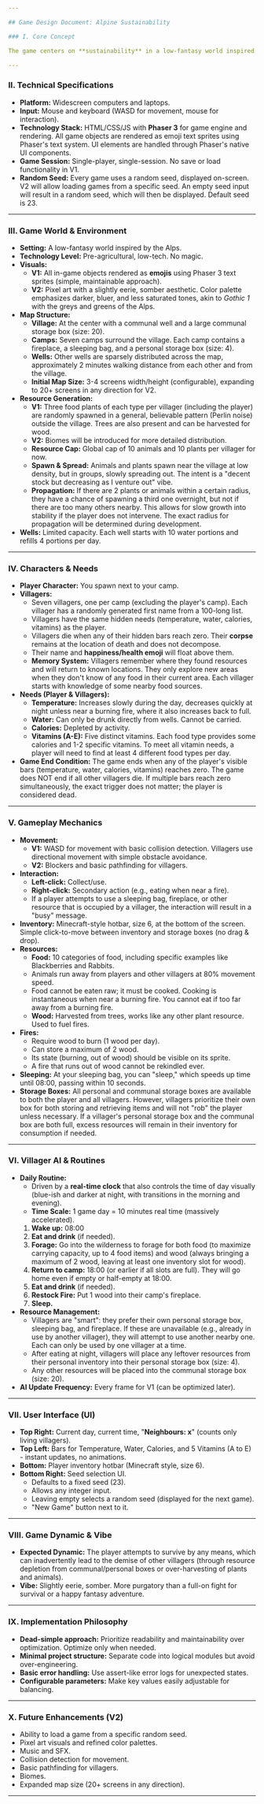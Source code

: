 ```yaml
---

## Game Design Document: Alpine Sustainability

### I. Core Concept

The game centers on **sustainability** in a low-fantasy world inspired by the Alps. Players must manage their needs (temperature, water, calories, vitamins) while interacting with a shared, finite world. The core dynamic explores the tension between personal survival and the well-being of other inhabitants, with the implicit goal of not driving the environment out of balance. The game world is not small; it takes at least 5 minutes of walking to reach an edge.

---
```


### II. Technical Specifications

* **Platform:** Widescreen computers and laptops.
* **Input:** Mouse and keyboard (WASD for movement, mouse for interaction).
* **Technology Stack:** HTML/CSS/JS with **Phaser 3** for game engine and rendering. All game objects are rendered as emoji text sprites using Phaser's text system. UI elements are handled through Phaser's native UI components.
* **Game Session:** Single-player, single-session. No save or load functionality in V1.
* **Random Seed:** Every game uses a random seed, displayed on-screen. V2 will allow loading games from a specific seed. An empty seed input will result in a random seed, which will then be displayed. Default seed is 23.

---

### III. Game World & Environment

* **Setting:** A low-fantasy world inspired by the Alps.
* **Technology Level:** Pre-agricultural, low-tech. No magic.
* **Visuals:**
    * **V1:** All in-game objects rendered as **emojis** using Phaser 3 text sprites (simple, maintainable approach).
    * **V2:** Pixel art with a slightly eerie, somber aesthetic. Color palette emphasizes darker, bluer, and less saturated tones, akin to *Gothic 1* with the greys and greens of the Alps.
* **Map Structure:**
    * **Village:** At the center with a communal well and a large communal storage box (size: 20).
    * **Camps:** Seven camps surround the village. Each camp contains a fireplace, a sleeping bag, and a personal storage box (size: 4).
    * **Wells:** Other wells are sparsely distributed across the map, approximately 2 minutes walking distance from each other and from the village.
    * **Initial Map Size:** 3-4 screens width/height (configurable), expanding to 20+ screens in any direction for V2.
* **Resource Generation:**
    * **V1:** Three food plants of each type per villager (including the player) are randomly spawned in a general, believable pattern (Perlin noise) outside the village. Trees are also present and can be harvested for wood.
    * **V2:** Biomes will be introduced for more detailed distribution.
    * **Resource Cap:** Global cap of 10 animals and 10 plants per villager for now.
    * **Spawn & Spread:** Animals and plants spawn near the village at low density, but in groups, slowly spreading out. The intent is a "decent stock but decreasing as I venture out" vibe.
    * **Propagation:** If there are 2 plants or animals within a certain radius, they have a chance of spawning a third one overnight, but not if there are too many others nearby. This allows for slow growth into stability if the player does not intervene. The exact radius for propagation will be determined during development.
* **Wells:** Limited capacity. Each well starts with 10 water portions and refills 4 portions per day.

---

### IV. Characters & Needs

* **Player Character:** You spawn next to your camp.
* **Villagers:**
    * Seven villagers, one per camp (excluding the player's camp). Each villager has a randomly generated first name from a 100-long list.
    * Villagers have the same hidden needs (temperature, water, calories, vitamins) as the player.
    * Villagers die when any of their hidden bars reach zero. Their **corpse** remains at the location of death and does not decompose.
    * Their name and **happiness/health emoji** will float above them.
    * **Memory System:** Villagers remember where they found resources and will return to known locations. They only explore new areas when they don't know of any food in their current area. Each villager starts with knowledge of some nearby food sources.
* **Needs (Player & Villagers):**
    * **Temperature:** Increases slowly during the day, decreases quickly at night unless near a burning fire, where it also increases back to full.
    * **Water:** Can only be drunk directly from wells. Cannot be carried.
    * **Calories:** Depleted by activity.
    * **Vitamins (A-E):** Five distinct vitamins. Each food type provides some calories and 1-2 specific vitamins. To meet all vitamin needs, a player will need to find at least 4 different food types per day.
* **Game End Condition:** The game ends when any of the player's visible bars (temperature, water, calories, vitamins) reaches zero. The game does NOT end if all other villagers die. If multiple bars reach zero simultaneously, the exact trigger does not matter; the player is considered dead.

---

### V. Gameplay Mechanics

* **Movement:**
    * **V1:** WASD for movement with basic collision detection. Villagers use directional movement with simple obstacle avoidance.
    * **V2:** Blockers and basic pathfinding for villagers.
* **Interaction:**
    * **Left-click:** Collect/use.
    * **Right-click:** Secondary action (e.g., eating when near a fire).
    * If a player attempts to use a sleeping bag, fireplace, or other resource that is occupied by a villager, the interaction will result in a "busy" message.
* **Inventory:** Minecraft-style hotbar, size 6, at the bottom of the screen. Simple click-to-move between inventory and storage boxes (no drag & drop).
* **Resources:**
    * **Food:** 10 categories of food, including specific examples like Blackberries and Rabbits.
    * Animals run away from players and other villagers at 80% movement speed.
    * Food cannot be eaten raw; it must be cooked. Cooking is instantaneous when near a burning fire. You cannot eat if too far away from a burning fire.
    * **Wood:** Harvested from trees, works like any other plant resource. Used to fuel fires.
* **Fires:**
    * Require wood to burn (1 wood per day).
    * Can store a maximum of 2 wood.
    * Its state (burning, out of wood) should be visible on its sprite.
    * A fire that runs out of wood cannot be rekindled ever.
* **Sleeping:** At your sleeping bag, you can "sleep," which speeds up time until 08:00, passing within 10 seconds.
* **Storage Boxes:** All personal and communal storage boxes are available to both the player and all villagers. However, villagers prioritize their own box for both storing and retrieving items and will not "rob" the player unless necessary. If a villager's personal storage box and the communal box are both full, excess resources will remain in their inventory for consumption if needed.

---

### VI. Villager AI & Routines

* **Daily Routine:**
    * Driven by a **real-time clock** that also controls the time of day visually (blue-ish and darker at night, with transitions in the morning and evening).
    * **Time Scale:** 1 game day = 10 minutes real time (massively accelerated).
    1.  **Wake up:** 08:00
    2.  **Eat and drink** (if needed).
    3.  **Forage:** Go into the wilderness to forage for both food (to maximize carrying capacity, up to 4 food items) and wood (always bringing a maximum of 2 wood, leaving at least one inventory slot for wood).
    4.  **Return to camp:** 18:00 (or earlier if all slots are full). They will go home even if empty or half-empty at 18:00.
    5.  **Eat and drink** (if needed).
    6.  **Restock Fire:** Put 1 wood into their camp's fireplace.
    7.  **Sleep.**
* **Resource Management:**
    * Villagers are "smart": they prefer their own personal storage box, sleeping bag, and fireplace. If these are unavailable (e.g., already in use by another villager), they will attempt to use another nearby one. Each can only be used by one villager at a time.
    * After eating at night, villagers will place any leftover resources from their personal inventory into their personal storage box (size: 4).
    * Any other resources will be placed into the communal storage box (size: 20).
* **AI Update Frequency:** Every frame for V1 (can be optimized later).

---

### VII. User Interface (UI)

* **Top Right:** Current day, current time, "**Neighbours: x**" (counts only living villagers).
* **Top Left:** Bars for Temperature, Water, Calories, and 5 Vitamins (A to E) - instant updates, no animations.
* **Bottom:** Player inventory hotbar (Minecraft style, size 6).
* **Bottom Right:** Seed selection UI.
    * Defaults to a fixed seed (23).
    * Allows any integer input.
    * Leaving empty selects a random seed (displayed for the next game).
    * "New Game" button next to it.

---

### VIII. Game Dynamic & Vibe

* **Expected Dynamic:** The player attempts to survive by any means, which can inadvertently lead to the demise of other villagers (through resource depletion from communal/personal boxes or over-harvesting of plants and animals).
* **Vibe:** Slightly eerie, somber. More purgatory than a full-on fight for survival or a happy fantasy adventure.

---

### IX. Implementation Philosophy

* **Dead-simple approach:** Prioritize readability and maintainability over optimization. Optimize only when needed.
* **Minimal project structure:** Separate code into logical modules but avoid over-engineering.
* **Basic error handling:** Use assert-like error logs for unexpected states.
* **Configurable parameters:** Make key values easily adjustable for balancing.

---

### X. Future Enhancements (V2)

* Ability to load a game from a specific random seed.
* Pixel art visuals and refined color palettes.
* Music and SFX.
* Collision detection for movement.
* Basic pathfinding for villagers.
* Biomes.
* Expanded map size (20+ screens in any direction).

---
